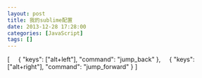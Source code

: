 ```yaml
---
layout: post
title: 我的sublime配置
date: 2013-12-28 17:28:00
categories: [JavaScript]
tags: []
---
```


[
    { "keys": ["alt+left"], "command": "jump_back" },
    { "keys": ["alt+right"], "command": "jump_forward" }
]
